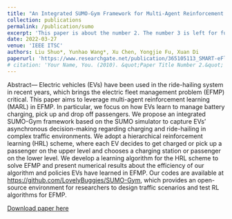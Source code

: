```yaml
---
title: "An Integrated SUMO-Gym Framework for Multi-Agent Reinforcement Learning in Electric Fleet Management Problem"
collection: publications
permalink: /publication/sumo
excerpt: 'This paper is about the number 2. The number 3 is left for future work.'
date: 2022-03-27
venue: 'IEEE ITSC'
authors: Liu Shuo*, Yunhao Wang*, Xu Chen, Yongjie Fu, Xuan Di
paperurl: 'https://www.researchgate.net/publication/365105113_SMART-eFlo_An_Integrated_SUMO-Gym_Framework_for_Multi-Agent_Reinforcement_Learning_in_Electric_Fleet_Management_Problem'
# citation: 'Your Name, You. (2010). &quot;Paper Title Number 2.&quot; <i>Journal 1</i>. 1(2).'
---
```

Abstract— Electric vehicles (EVs) have been used in the ride-hailing system in recent years, which brings the electric fleet management problem (EFMP) critical. This paper aims to leverage multi-agent reinforcement learning (MARL) in EFMP. In particular, we focus on how EVs learn to manage battery charging, pick up and drop off passengers. We propose an integrated SUMO-Gym framework based on the SUMO simulator to capture EVs’ asynchronous decision-making regarding charging and ride-hailing in complex traffic environments. We adopt a hierarchical reinforcement learning (HRL) scheme, where each EV decides to get charged or pick up a passenger on the upper level and chooses a charging station or passenger on the lower level. We develop a learning algorithm for the HRL scheme to solve EFMP and present numerical results about the efficiency of our algorithm and policies EVs have learned in EFMP. Our codes are available at https://github.com/LovelyBuggies/SUMO-Gym, which provides an open-source environment for researchers to design traffic scenarios and test RL algorithms for EFMP.

[Download paper here](https://www.researchgate.net/publication/365110172_Fleet_Management_and_Charging_Scheduling_for_Shared_Mobility-on-demand_System_A_Systematic_Review/fulltext/6365198c431b1f53006d629e/Fleet-Management-and-Charging-Scheduling-for-Shared-Mobility-on-demand-System-A-Systematic-Review.pdf?origin=publicationDetail&_rtd=eyJjb250ZW50SW50ZW50Ijoic2ltaWxhciJ9)

<!-- Recommended citation: Your Name, You. (2010). "Paper Title Number 2." <i>Journal 1</i>. 1(2). -->